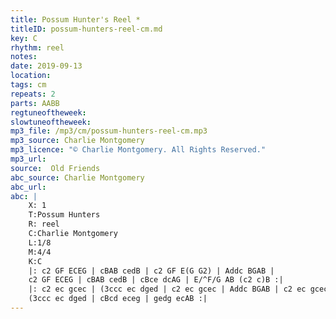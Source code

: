 ```yaml
---
title: Possum Hunter's Reel *
titleID: possum-hunters-reel-cm.md
key: C
rhythm: reel
notes:
date: 2019-09-13
location:
tags: cm
repeats: 2
parts: AABB
regtuneoftheweek:
slowtuneoftheweek:
mp3_file: /mp3/cm/possum-hunters-reel-cm.mp3
mp3_source: Charlie Montgomery
mp3_licence: "© Charlie Montgomery. All Rights Reserved."
mp3_url:
source:  Old Friends
abc_source: Charlie Montgomery
abc_url:
abc: |
    X: 1
    T:Possum Hunters
    R: reel
    C:Charlie Montgomery
    L:1/8
    M:4/4
    K:C
    |: c2 GF ECEG | cBAB cedB | c2 GF E(G G2) | Addc BGAB |
    c2 GF ECEG | cBAB cedB | cBce dcAG | E/^F/G AB (c2 c)B :|
    |: c2 ec gcec | (3ccc ec dged | c2 ec gcec | Addc BGAB | c2 ec gcec |
    (3ccc ec dged | cBcd eceg | gedg ecAB :|
---
```

